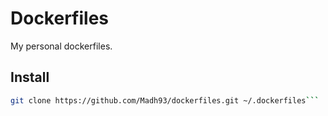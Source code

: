 # Dockerfiles

My personal dockerfiles.

## Install

```sh
git clone https://github.com/Madh93/dockerfiles.git ~/.dockerfiles```
